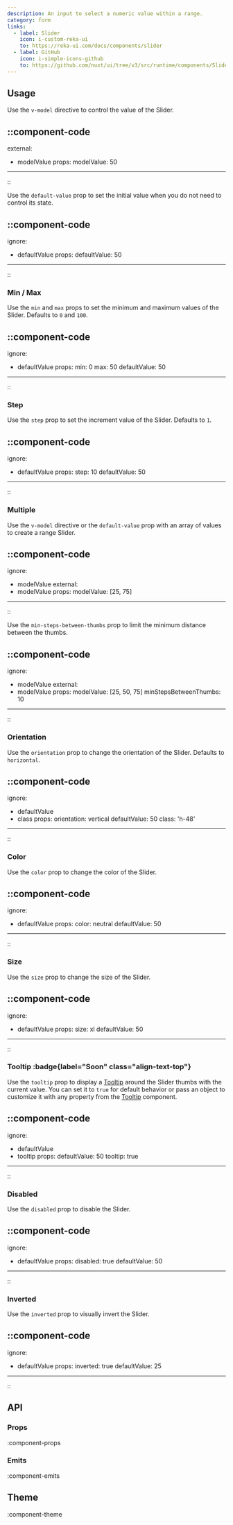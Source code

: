```yaml
---
description: An input to select a numeric value within a range.
category: form
links:
  - label: Slider
    icon: i-custom-reka-ui
    to: https://reka-ui.com/docs/components/slider
  - label: GitHub
    icon: i-simple-icons-github
    to: https://github.com/nuxt/ui/tree/v3/src/runtime/components/Slider.vue
---
```


## Usage

Use the `v-model` directive to control the value of the Slider.

::component-code
---
external:
  - modelValue
props:
  modelValue: 50
---
::

Use the `default-value` prop to set the initial value when you do not need to control its state.

::component-code
---
ignore:
  - defaultValue
props:
  defaultValue: 50
---
::

### Min / Max

Use the `min` and `max` props to set the minimum and maximum values of the Slider. Defaults to `0` and `100`.

::component-code
---
ignore:
  - defaultValue
props:
  min: 0
  max: 50
  defaultValue: 50
---
::

### Step

Use the `step` prop to set the increment value of the Slider. Defaults to `1`.

::component-code
---
ignore:
  - defaultValue
props:
  step: 10
  defaultValue: 50
---
::

### Multiple

Use the `v-model` directive or the `default-value` prop with an array of values to create a range Slider.

::component-code
---
ignore:
  - modelValue
external:
  - modelValue
props:
  modelValue: [25, 75]
---
::

Use the `min-steps-between-thumbs` prop to limit the minimum distance between the thumbs.

::component-code
---
ignore:
  - modelValue
external:
  - modelValue
props:
  modelValue: [25, 50, 75]
  minStepsBetweenThumbs: 10
---
::

### Orientation

Use the `orientation` prop to change the orientation of the Slider. Defaults to `horizontal`.

::component-code
---
ignore:
  - defaultValue
  - class
props:
  orientation: vertical
  defaultValue: 50
  class: 'h-48'
---
::

### Color

Use the `color` prop to change the color of the Slider.

::component-code
---
ignore:
  - defaultValue
props:
  color: neutral
  defaultValue: 50
---
::

### Size

Use the `size` prop to change the size of the Slider.

::component-code
---
ignore:
  - defaultValue
props:
  size: xl
  defaultValue: 50
---
::

### Tooltip :badge{label="Soon" class="align-text-top"}

Use the `tooltip` prop to display a [Tooltip](/components/tooltip) around the Slider thumbs with the current value. You can set it to `true` for default behavior or pass an object to customize it with any property from the [Tooltip](/components/tooltip#props) component.

::component-code
---
ignore:
  - defaultValue
  - tooltip
props:
  defaultValue: 50
  tooltip: true
---
::

### Disabled

Use the `disabled` prop to disable the Slider.

::component-code
---
ignore:
  - defaultValue
props:
  disabled: true
  defaultValue: 50
---
::

### Inverted

Use the `inverted` prop to visually invert the Slider.

::component-code
---
ignore:
  - defaultValue
props:
  inverted: true
  defaultValue: 25
---
::

## API

### Props

:component-props

### Emits

:component-emits

## Theme

:component-theme
